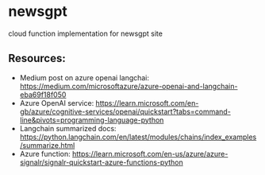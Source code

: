# newsgpt
cloud function implementation for newsgpt site


## Resources: 
- Medium post on azure openai langchai: https://medium.com/microsoftazure/azure-openai-and-langchain-eba69f18f050
- Azure OpenAI service: https://learn.microsoft.com/en-gb/azure/cognitive-services/openai/quickstart?tabs=command-line&pivots=programming-language-python
- Langchain summarized docs: https://python.langchain.com/en/latest/modules/chains/index_examples/summarize.html
- Azure function: https://learn.microsoft.com/en-us/azure/azure-signalr/signalr-quickstart-azure-functions-python
